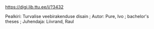 
https://digi.lib.ttu.ee/i/?3432

Pealkiri:	Turvalise veebirakenduse disain ;
Autor:	Pure, Ivo ; bachelor's theses ; Juhendaja:	Liivrand, Raul 
